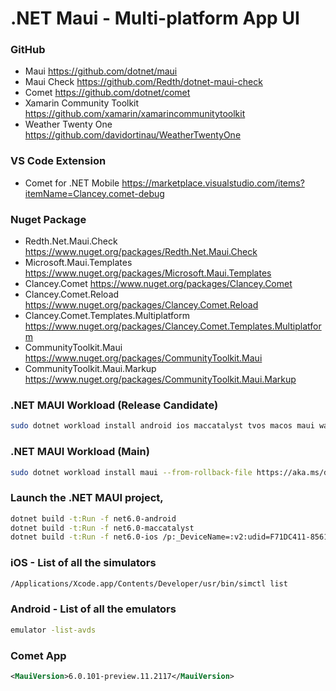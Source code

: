 # .NET Maui - Multi-platform App UI

### GitHub
* Maui https://github.com/dotnet/maui
* Maui Check https://github.com/Redth/dotnet-maui-check
* Comet https://github.com/dotnet/comet
* Xamarin Community Toolkit https://github.com/xamarin/xamarincommunitytoolkit
* Weather Twenty One https://github.com/davidortinau/WeatherTwentyOne

### VS Code Extension
* Comet for .NET Mobile https://marketplace.visualstudio.com/items?itemName=Clancey.comet-debug

### Nuget Package
* Redth.Net.Maui.Check https://www.nuget.org/packages/Redth.Net.Maui.Check
* Microsoft.Maui.Templates https://www.nuget.org/packages/Microsoft.Maui.Templates
* Clancey.Comet https://www.nuget.org/packages/Clancey.Comet
* Clancey.Comet.Reload https://www.nuget.org/packages/Clancey.Comet.Reload
* Clancey.Comet.Templates.Multiplatform https://www.nuget.org/packages/Clancey.Comet.Templates.Multiplatform
* CommunityToolkit.Maui https://www.nuget.org/packages/CommunityToolkit.Maui
* CommunityToolkit.Maui.Markup https://www.nuget.org/packages/CommunityToolkit.Maui.Markup

### .NET MAUI Workload (Release Candidate)
```sh
sudo dotnet workload install android ios maccatalyst tvos macos maui wasm-tools --from-rollback-file https://aka.ms/dotnet/maui/rc.1.json --source https://aka.ms/dotnet6/nuget/index.json --source https://api.nuget.org/v3/index.json
```

### .NET MAUI Workload (Main)
```sh
sudo dotnet workload install maui --from-rollback-file https://aka.ms/dotnet/maui/main.json --source https://aka.ms/dotnet6/nuget/index.json --source https://api.nuget.org/v3/index.json
```

### Launch the .NET MAUI project,
```sh
dotnet build -t:Run -f net6.0-android
dotnet build -t:Run -f net6.0-maccatalyst
dotnet build -t:Run -f net6.0-ios /p:_DeviceName=:v2:udid=F71DC411-8561-49AF-9649-8FBB9CC3F60A
```

### iOS - List of all the simulators
```sh
/Applications/Xcode.app/Contents/Developer/usr/bin/simctl list
```

### Android - List of all the emulators
```sh
emulator -list-avds
```

### Comet App

```xml
<MauiVersion>6.0.101-preview.11.2117</MauiVersion>
```
